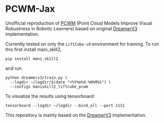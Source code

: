 # PCWM-Jax

Unofficial reproduction of [PCWM](https://arxiv.org/pdf/2404.18926) (Point Cloud Models Improve Visual Robustness in Robotic Learners) based on original [DreamerV3](https://arxiv.org/pdf/2301.04104v1) implementation.

Currently tested on only the `LiftCube-v0` environment for training. To run this first install mani_skill2,

```
pip install mani_skill2
```

and run

```
python dreamerv3/train.py \
  --logdir ~/logdir/$(date "+%Y%m%d-%H%M%S") \
  --configs maniskill2_liftcube_pcwm
```

To visualize the results using tensorboard:

```
tensorboard --logdir ~/logdir --bind_all --port 1111
```

This repository is mainly based on the [DreamerV3](https://github.com/danijar/dreamerv3/tree/8fa35f83eee1ce7e10f3dee0b766587d0a713a60) implementation.

